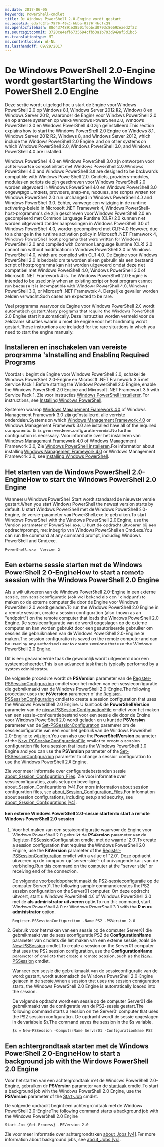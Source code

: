 ```yaml
---
ms.date: 2017-06-05
keywords: PowerShell-cmdlet
title: De Windows PowerShell 2.0-Engine wordt gestart
ms.assetid: edafc2fa-7576-49c2-bbba-9336f4bcfc28
ms.openlocfilehash: 88d4374891e38501f6bbcd0793c86692eaed2f22
ms.sourcegitcommit: 3720ce4efb6735694cfb53a1b793d949af5d1bc5
ms.translationtype: MT
ms.contentlocale: nl-NL
ms.lasthandoff: 09/29/2017
---
```

# <a name="starting-the-windows-powershell-20-engine"></a><span data-ttu-id="8eaec-103">De Windows PowerShell 2.0-Engine wordt gestart</span><span class="sxs-lookup"><span data-stu-id="8eaec-103">Starting the Windows PowerShell 2.0 Engine</span></span>
<span data-ttu-id="8eaec-104">Deze sectie wordt uitgelegd hoe u start de Engine voor Windows PowerShell 2.0 op Windows 8.1, Windows Server 2012 R2, Windows 8 en Windows Server 2012, waaronder de Engine voor Windows PowerShell 2.0 en op andere systemen op welke Windows PowerShell 2.0, Windows PowerShell 3.0 en Windows PowerShell 4.0 zijn geïnstalleerd.</span><span class="sxs-lookup"><span data-stu-id="8eaec-104">This section explains how to start the Windows PowerShell 2.0 Engine on Windows 8.1, Windows Server 2012 R2, Windows 8, and Windows Server 2012, which include the Windows PowerShell 2.0 Engine, and on other systems on which Windows PowerShell 2.0, Windows PowerShell 3.0, and Windows PowerShell 4.0 are installed.</span></span>

<span data-ttu-id="8eaec-105">Windows PowerShell 4.0 en Windows PowerShell 3.0 zijn ontworpen voor achterwaartse compatibiliteit met Windows PowerShell 2.0.</span><span class="sxs-lookup"><span data-stu-id="8eaec-105">Windows PowerShell 4.0 and Windows PowerShell 3.0 are designed to be backwards compatible with Windows PowerShell 2.0.</span></span> <span data-ttu-id="8eaec-106">Cmdlets, providers-modules, modules en scripts die zijn geschreven voor Windows PowerShell 2.0 worden uitgevoerd in Windows PowerShell 4.0 en Windows PowerShell 3.0 ongewijzigd.</span><span class="sxs-lookup"><span data-stu-id="8eaec-106">Cmdlets, providers, snap-ins, modules, and scripts written for Windows PowerShell 2.0 run unchanged in Windows PowerShell 4.0 and Windows PowerShell 3.0.</span></span> <span data-ttu-id="8eaec-107">Echter, vanwege een wijziging in de runtime activering-beleid in Microsoft .NET Framework 4, Windows PowerShell-host-programma's die zijn geschreven voor Windows PowerShell 2.0 en gecompileerd met Common Language Runtime (CLR) 2.0 kunnen niet worden uitgevoerd zonder aanpassingen in Windows PowerShell 3.0 of Windows PowerShell 4.0, worden gecompileerd met CLR-4.0.</span><span class="sxs-lookup"><span data-stu-id="8eaec-107">However, due to a change in the runtime activation policy in Microsoft .NET Framework 4, Windows PowerShell host programs that were written for Windows PowerShell 2.0 and compiled with Common Language Runtime (CLR) 2.0 cannot run without modification in Windows PowerShell 3.0 or Windows PowerShell 4.0, which are compiled with CLR 4.0.</span></span> <span data-ttu-id="8eaec-108">De Engine voor Windows PowerShell 2.0 is bedoeld om te worden alleen gebruikt als een bestaand script of hostprogramma kan niet worden uitgevoerd omdat deze niet compatibel met Windows PowerShell 4.0, Windows PowerShell 3.0 of Microsoft .NET Framework 4 is.</span><span class="sxs-lookup"><span data-stu-id="8eaec-108">The Windows PowerShell 2.0 Engine is intended to be used only when an existing script or host program cannot run because it is incompatible with Windows PowerShell 4.0, Windows PowerShell 3.0, or Microsoft .NET Framework 4.</span></span> <span data-ttu-id="8eaec-109">Dergelijke gevallen worden zelden verwacht.</span><span class="sxs-lookup"><span data-stu-id="8eaec-109">Such cases are expected to be rare.</span></span>

<span data-ttu-id="8eaec-110">Veel programma waarvoor de Engine voor Windows PowerShell 2.0 wordt automatisch gestart.</span><span class="sxs-lookup"><span data-stu-id="8eaec-110">Many programs that require the Windows PowerShell 2.0 Engine start it automatically.</span></span> <span data-ttu-id="8eaec-111">Deze instructies worden vermeld voor de zeldzame situaties waarin u moet de engine voor het handmatig wordt gestart.</span><span class="sxs-lookup"><span data-stu-id="8eaec-111">These instructions are included for the rare situations in which you need to start the engine manually.</span></span>

## <a name="installing-and-enabling-required-programs"></a><span data-ttu-id="8eaec-112">Installeren en inschakelen van vereiste programma 's</span><span class="sxs-lookup"><span data-stu-id="8eaec-112">Installing and Enabling Required Programs</span></span>
<span data-ttu-id="8eaec-113">Voordat u begint de Engine voor Windows PowerShell 2.0, schakel de Windows PowerShell 2.0-Engine en Microsoft .NET Framework 3.5 met Service Pack 1.</span><span class="sxs-lookup"><span data-stu-id="8eaec-113">Before starting the Windows PowerShell 2.0 Engine, enable the Windows PowerShell 2.0 Engine and Microsoft .NET Framework 3.5 with Service Pack 1.</span></span> <span data-ttu-id="8eaec-114">Zie voor instructies [Windows PowerShell installeren](Installing-Windows-PowerShell.md).</span><span class="sxs-lookup"><span data-stu-id="8eaec-114">For instructions, see [Installing Windows PowerShell](Installing-Windows-PowerShell.md).</span></span>

<span data-ttu-id="8eaec-115">Systemen waarop [Windows Management Framework 4.0](http://go.microsoft.com/fwlink/?LinkID=293881) of Windows Management Framework 3.0 zijn geïnstalleerd. alle vereiste onderdelen.</span><span class="sxs-lookup"><span data-stu-id="8eaec-115">Systems on which [Windows Management Framework 4.0](http://go.microsoft.com/fwlink/?LinkID=293881) or Windows Management Framework 3.0 are installed have all of the required components.</span></span> <span data-ttu-id="8eaec-116">Er is geen verdere configuratie vereist.</span><span class="sxs-lookup"><span data-stu-id="8eaec-116">No further configuration is necessary.</span></span> <span data-ttu-id="8eaec-117">Voor informatie over het installeren van [Windows Management Framework 4.0](http://go.microsoft.com/fwlink/?LinkID=293881) of Windows Management Framework 3.0, Zie [Windows PowerShell installeren](Installing-Windows-PowerShell.md).</span><span class="sxs-lookup"><span data-stu-id="8eaec-117">For information about installing [Windows Management Framework 4.0](http://go.microsoft.com/fwlink/?LinkID=293881) or Windows Management Framework 3.0, see [Installing Windows PowerShell](Installing-Windows-PowerShell.md).</span></span>

## <a name="how-to-start-the-windows-powershell-20-engine"></a><span data-ttu-id="8eaec-118">Het starten van de Windows PowerShell 2.0-Engine</span><span class="sxs-lookup"><span data-stu-id="8eaec-118">How to start the Windows PowerShell 2.0 Engine</span></span>
<span data-ttu-id="8eaec-119">Wanneer u Windows PowerShell Start wordt standaard de nieuwste versie gestart.</span><span class="sxs-lookup"><span data-stu-id="8eaec-119">When you start Windows PowerShell the newest version starts by default.</span></span> <span data-ttu-id="8eaec-120">U start Windows PowerShell met de Windows PowerShell 2.0-Engine, de versie-parameter van PowerShell.exe te gebruiken.</span><span class="sxs-lookup"><span data-stu-id="8eaec-120">To start Windows PowerShell with the Windows PowerShell 2.0 Engine, use the Version parameter of PowerShell.exe.</span></span> <span data-ttu-id="8eaec-121">U kunt de opdracht uitvoeren bij een opdrachtprompt, met inbegrip van Windows PowerShell en Cmd.exe.</span><span class="sxs-lookup"><span data-stu-id="8eaec-121">You can run the command at any command prompt, including Windows PowerShell and Cmd.exe.</span></span>

```
PowerShell.exe -Version 2
```

## <a name="how-to-start-a-remote-session-with-the-windows-powershell-20-engine"></a><span data-ttu-id="8eaec-122">Een externe sessie starten met de Windows PowerShell 2.0-Engine</span><span class="sxs-lookup"><span data-stu-id="8eaec-122">How to start a remote session with the Windows PowerShell 2.0 Engine</span></span>
<span data-ttu-id="8eaec-123">Als u wilt uitvoeren van de Windows PowerShell 2.0-Engine in een externe sessie, een sessieconfiguratie (ook wel bekend als een ' eindpunt') te maken op de externe computer die door de Engine voor Windows PowerShell 2.0 wordt geladen.</span><span class="sxs-lookup"><span data-stu-id="8eaec-123">To run the Windows PowerShell 2.0 Engine in a remote session, create a session configuration (also known as an "endpoint") on the remote computer that loads the Windows PowerShell 2.0 Engine.</span></span> <span data-ttu-id="8eaec-124">De sessieconfiguratie van de wordt opgeslagen op de externe computer en kan worden gebruikt door een geautoriseerde gebruiker om sessies die gebruikmaken van de Windows PowerShell 2.0-Engine te maken.</span><span class="sxs-lookup"><span data-stu-id="8eaec-124">The session configuration is saved on the remote computer and can be used by any authorized user to create  sessions that use the Windows PowerShell 2.0 Engine.</span></span>

<span data-ttu-id="8eaec-125">Dit is een geavanceerde taak die gewoonlijk wordt uitgevoerd door een systeembeheerder.</span><span class="sxs-lookup"><span data-stu-id="8eaec-125">This is an advanced task that is typically performed by a system administrator.</span></span>

<span data-ttu-id="8eaec-126">De volgende procedure wordt de **PSVersion** parameter van de [Register-PSSessionConfiguration](https://technet.microsoft.com/en-us/library/e9152ae2-bd6d-4056-9bc7-dc1893aa29ea) cmdlet voor het maken van een sessieconfiguratie die gebruikmaakt van de Windows PowerShell 2.0-Engine.</span><span class="sxs-lookup"><span data-stu-id="8eaec-126">The following procedure uses the **PSVersion** parameter of the [Register-PSSessionConfiguration](https://technet.microsoft.com/en-us/library/e9152ae2-bd6d-4056-9bc7-dc1893aa29ea) cmdlet to create a session configuration that uses the Windows PowerShell 2.0 Engine.</span></span> <span data-ttu-id="8eaec-127">U kunt ook de **PowerShellVersion** parameter van de [nieuw PSSessionConfigurationFile](https://technet.microsoft.com/en-us/library/5f3e3633-6e90-479c-aea9-ba45a1954866) cmdlet voor het maken van een sessie-configuratiebestand voor een sessie die door de Engine voor Windows PowerShell 2.0 wordt geladen en u kunt de **PSVersion** parameter van de [Set-PSSessionConfiguration](https://technet.microsoft.com/en-us/library/b21fbad3-1759-4260-b206-dcb8431cd6ea) parameter om de sessieconfiguratie van een voor het gebruik van de Windows PowerShell 2.0-Engine te wijzigen.</span><span class="sxs-lookup"><span data-stu-id="8eaec-127">You can also use the **PowerShellVersion** parameter of the [New-PSSessionConfigurationFile](https://technet.microsoft.com/en-us/library/5f3e3633-6e90-479c-aea9-ba45a1954866) cmdlet to create a session configuration file for a session that loads the Windows PowerShell 2.0 Engine and you can use the **PSVersion** parameter of the [Set-PSSessionConfiguration](https://technet.microsoft.com/en-us/library/b21fbad3-1759-4260-b206-dcb8431cd6ea) parameter to change a session configuration to use the Windows PowerShell 2.0 Engine.</span></span>

<span data-ttu-id="8eaec-128">Zie voor meer informatie over configuratiebestanden sessie [about_Session_Configuration_Files](https://technet.microsoft.com/en-us/library/c7217447-1ebf-477b-a8ef-4dbe9a1473b8). Zie voor informatie over sessieconfiguraties, zoals setup en beveiliging, [about_Session_Configurations [v4]](https://technet.microsoft.com/en-us/library/a2fbe12a-350c-4d04-be50-24102824e3ab).</span><span class="sxs-lookup"><span data-stu-id="8eaec-128">For more information about session configuration files, see [about_Session_Configuration_Files](https://technet.microsoft.com/en-us/library/c7217447-1ebf-477b-a8ef-4dbe9a1473b8).For information about session configurations, including setup and security, see [about_Session_Configurations [v4]](https://technet.microsoft.com/en-us/library/a2fbe12a-350c-4d04-be50-24102824e3ab).</span></span>

#### <a name="to-start-a-remote-windows-powershell-20-session"></a><span data-ttu-id="8eaec-129">Een externe Windows PowerShell 2.0-sessie starten</span><span class="sxs-lookup"><span data-stu-id="8eaec-129">To start a remote Windows PowerShell 2.0 session</span></span>

1. <span data-ttu-id="8eaec-130">Voor het maken van een sessieconfiguratie waarvoor de Engine voor Windows PowerShell 2.0 gebruikt de **PSVersion** parameter van de [Register-PSSessionConfiguration](https://technet.microsoft.com/en-us/library/e9152ae2-bd6d-4056-9bc7-dc1893aa29ea) cmdlet met de waarde '2.0'.</span><span class="sxs-lookup"><span data-stu-id="8eaec-130">To create a session configuration that requires the Windows PowerShell 2.0 Engine, use the **PSVersion** parameter of the [Register-PSSessionConfiguration](https://technet.microsoft.com/en-us/library/e9152ae2-bd6d-4056-9bc7-dc1893aa29ea) cmdlet with a value of "2.0".</span></span> <span data-ttu-id="8eaec-131">Deze opdracht uitvoeren op de computer op 'server-side'- of ontvangende kant van de verbinding.</span><span class="sxs-lookup"><span data-stu-id="8eaec-131">Run this command on the computer at the "server side" or receiving end of the connection.</span></span>

    <span data-ttu-id="8eaec-132">De volgende voorbeeldopdracht maakt de PS2-sessieconfiguratie op de computer Server01.</span><span class="sxs-lookup"><span data-stu-id="8eaec-132">The following sample command creates the PS2 session configuration on the Server01 computer.</span></span> <span data-ttu-id="8eaec-133">Om deze opdracht uitvoert, start u Windows PowerShell 4.0 of Windows PowerShell 3.0 met de **als administrator uitvoeren** optie.</span><span class="sxs-lookup"><span data-stu-id="8eaec-133">To run this command, start Windows PowerShell 4.0 or Windows PowerShell 3.0 with the **Run as administrator** option.</span></span>

    ```
    Register-PSSessionConfiguration -Name PS2 -PSVersion 2.0
    ```

2. <span data-ttu-id="8eaec-134">Gebruik voor het maken van een sessie op de computer Server01 die gebruikmaakt van de sessieconfiguratie PS2 de **ConfigurationName** parameter van cmdlets die het maken van een externe sessie, zoals de [New-PSSession](https://technet.microsoft.com/en-us/library/76f6628c-054c-4eda-ba7a-a6f28daaa26f) cmdlet.</span><span class="sxs-lookup"><span data-stu-id="8eaec-134">To create a session on the Server01 computer that uses the PS2 session configuration, use the **ConfigurationName** parameter of cmdlets that create a remote session, such as the [New-PSSession](https://technet.microsoft.com/en-us/library/76f6628c-054c-4eda-ba7a-a6f28daaa26f) cmdlet.</span></span>

    <span data-ttu-id="8eaec-135">Wanneer een sessie die gebruikmaakt van de sessieconfiguratie van de wordt gestart, wordt automatisch de Windows PowerShell 2.0-Engine geladen in de sessie.</span><span class="sxs-lookup"><span data-stu-id="8eaec-135">When a session that uses the session configuration starts, the Windows PowerShell 2.0 Engine is automatically loaded into the session.</span></span>

    <span data-ttu-id="8eaec-136">De volgende opdracht wordt een sessie op de computer Server01 die gebruikmaakt van de configuratie van de PS2-sessie gestart.</span><span class="sxs-lookup"><span data-stu-id="8eaec-136">The following command starts a session on the Server01 computer that uses the PS2 session configuration.</span></span> <span data-ttu-id="8eaec-137">De opdracht wordt de sessie opgeslagen in de variabele $s.</span><span class="sxs-lookup"><span data-stu-id="8eaec-137">The command saves the session in the $s variable.</span></span>

    ```
    $s = New-PSSession -ComputerName Server01 -ConfigurationName PS2
    ```

## <a name="how-to-start-a-background-job-with-the-windows-powershell-20-engine"></a><span data-ttu-id="8eaec-138">Een achtergrondtaak starten met de Windows PowerShell 2.0-Engine</span><span class="sxs-lookup"><span data-stu-id="8eaec-138">How to start a background job with the Windows PowerShell 2.0 Engine</span></span>
<span data-ttu-id="8eaec-139">Voor het starten van een achtergrondtaak met de Windows PowerShell 2.0-Engine, gebruiken de **PSVersion** parameter van de [starttaak](https://technet.microsoft.com/en-us/library/2bc04935-0deb-4ec0-b856-d7290cca6442) cmdlet.</span><span class="sxs-lookup"><span data-stu-id="8eaec-139">To start a background job with the Windows PowerShell 2.0 Engine, use the **PSVersion** parameter of the [Start-Job](https://technet.microsoft.com/en-us/library/2bc04935-0deb-4ec0-b856-d7290cca6442) cmdlet.</span></span>

<span data-ttu-id="8eaec-140">De volgende opdracht begint een achtergrondtaak met de Windows PowerShell 2.0-Engine</span><span class="sxs-lookup"><span data-stu-id="8eaec-140">The following command starts a background job with the Windows PowerShell 2.0 Engine</span></span>

```
Start-Job {Get-Process} -PSVersion 2.0
```

<span data-ttu-id="8eaec-141">Zie voor meer informatie over achtergrondtaken [about_Jobs [v4]](https://docs.microsoft.com/powershell/module/microsoft.powershell.core/about/about_jobs?view=powershell-4.0).</span><span class="sxs-lookup"><span data-stu-id="8eaec-141">For more information about background jobs, see [about_Jobs [v4]](https://docs.microsoft.com/powershell/module/microsoft.powershell.core/about/about_jobs?view=powershell-4.0).</span></span>

